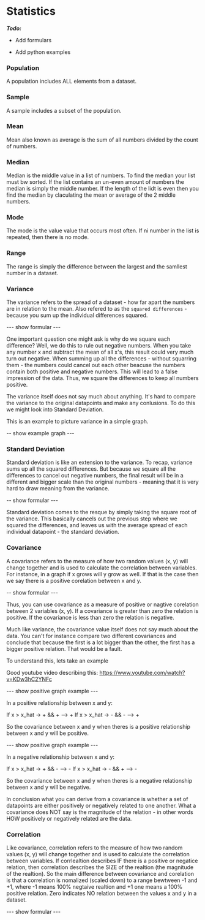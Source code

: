 # Statistics

__*Todo:*__

* Add formulars

* Add python examples



### Population

A population includes ALL elements from a dataset.


### Sample

A sample includes a subset of the population.


### Mean

Mean also known as average is the sum of all numbers divided by the count of numbers.


### Median

Median is the middle value in a list of numbers. To find the median your list must bw sorted. If the list contains an un-even amount of numbers the median is simply the middle number. If the length of the lidt is even then you find the median by claculating the mean or average of the 2 middle numbers.


### Mode

The mode is the value value that occurs most often. If ni number in the list is repeated, then there is no mode.


### Range

The range is simply the difference between the largest and the samllest number in a dataset.


### Variance

The variance refers to the spread of a dataset - how far apart the numbers are in relation to the mean. Also refered to as the `squared differences` - because you sum up the individual differences squared. 

--- show formular ---

One important question one might ask is why do we square each difference? Well, we do this to rule out negative numbers. When you take any number x and subtract the mean of all x's, this result could very much turn out negative. When summing up all the differences - without squarring them - the numbers could cancel out each other beacuse the numbers contain both positive and negative numbers. This will lead to a false impression of the data. Thus, we square the differences to keep all numbers positive. 

The variance itself does not say much about anything. It's hard to compare the variance to the original datapoints and make any conlusions. To do this we might look into Standard Deviation.

This is an example to picture variance in a simple graph.

-- show example graph ---


### Standard Deviation

Standard deviation is like an extension to the variance. To recap, variance sums up all the squared differences. But because we square all the differences to cancel out negative numbers, the final result will be in a different and bigger scale than the original numbers - meaning that it is very hard to draw meaning from the variance. 

-- show formular ---

Standard deviation comes to the resque by simply taking the square root of the variance. This basically cancels out the previous step where we squared the differences, and leaves us with the average spread of each individual datapoint - the standard deviation.


### Covariance

A covariance refers to the measure of how two random values (x, y) will change together and is used to calculate the correlation between variables. For instance, in a graph if x grows will y grow as well. If that is the case then we say there is a positive corelation between x and y.

-- show formular ---

Thus, you can use covariance as a measure of positive or nagtive corelation between 2 variables (x, y). If a covariance is greater than zero the relation is positive. If the covariance is less than zero the relation is negative. 

Much like variance, the covariance value itself does not say much about the data. You can't for instance compare two different covariances and conclude that because the first is a lot bigger than the other, the first has a bigger positive relation. That would be a fault. 


To understand this, lets take an example

Good youtube video describing this: https://www.youtube.com/watch?v=KDw3hC2YNFc

--- show positive graph example ---

In a positive relationship between x and y:

If x > x_hat -> + && + --> + 
If x > x_hat -> - && - --> + 

So the covariance between x and y when theres is a positive relationship between x and y will be positive.

--- show positive graph example ---

In a negative relationship between x and y:

If x > x_hat -> + && - --> - 
If x > x_hat -> - && + --> -

So the covariance between x and y when theres is a negative relationship between x and y will be negative.

In conclusion what you can derive from a covariance is whether a set of datapoints are either positively or negatively related to one another. What a covariance does NOT say is the magnitude of the relation - in other words HOW positively or negatively related are the data.


### Correlation

Like covariance, correlation refers to the measure of how two random values (x, y) will change together and is used to calculate the correlation between variables. If corrlealtion describes IF there is a positive or negatice relation, then correlation describes the SIZE of the realtion (the magnitude of the realtion). So the main difference between covariance and corelation is that a correlation is nomalized (scaled down) to a range bewtween -1 and +1, where -1 means 100% negtaive realtion and +1 one means a 100% positive relation. Zero indicates NO relation between the values x and y in a dataset.

--- show formular ---
